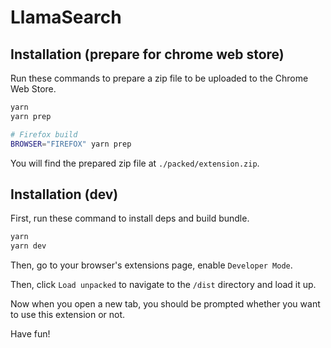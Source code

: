 # LlamaSearch

## Installation (prepare for chrome web store)

Run these commands to prepare a zip file to be uploaded to the Chrome Web Store.

```bash
yarn
yarn prep

# Firefox build
BROWSER="FIREFOX" yarn prep
```

You will find the prepared zip file at `./packed/extension.zip`.

## Installation (dev)

First, run these command to install deps and build bundle.

```bash
yarn
yarn dev
```

Then, go to your browser's extensions page, enable `Developer Mode`.

Then, click `Load unpacked` to navigate to the `/dist` directory and load it up.

Now when you open a new tab, you should be prompted whether you want to use this extension or not.

Have fun!
